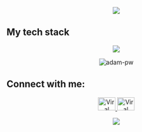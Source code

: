
<p align="center">
  <img src="https://github.com/halfrost/halfrost/blob/master/icons/header_.png">
</p>

## My tech stack
<p align="center">
  <a href="https://skillicons.dev/icons?i=typescript,react,bootstrap,tailwindcss,css,py,flask,git,github,npm,sqlalchemy&aws=4">
    <img src="https://skillicons.dev/icons?i=typescript,react,bootstrap,tailwindcss,css,py,flask,git,github,npm,sqlalchemy&aws=4">
  </a>
</p>

<p align="center">
  <img src="https://github.com/Adam-pw/Adam-pw/blob/main/animation_500_kxa883sd.gif" alt="adam-pw">
</p>

## Connect with me:
<p align="center">
  <a href="#" target="blank">
    <img src="https://raw.githubusercontent.com/rahuldkjain/github-profile-readme-generator/master/src/images/icons/Social/linked-in-alt.svg" alt="Viral Bhadeshiya" height="30" width="40">
  </a>
  <a href="#" target="blank">
    <img src="https://raw.githubusercontent.com/rahuldkjain/github-profile-readme-generator/master/src/images/icons/Social/instagram.svg" alt="Viral Bhadeshiya" height="30" width="40">
  </a>

</p>

<p align="center">
  <a href="https://spotify-github-profile.vercel.app/api/view?uid=31lmxkd2hzdcpunhfucjvmmh5epy&cover_image=true&theme=default&show_offline=false&background_color=3b0c73&interchange=true&bar_color=53b14f&bar_color_cover=false">
    <img src="https://spotify-github-profile.vercel.app/api/view?uid=31lmxkd2hzdcpunhfucjvmmh5epy&cover_image=true&theme=default&show_offline=false&background_color=3b0c73&interchange=true&bar_color=53b14f&bar_color_cover=false">
  </a>
</p>

